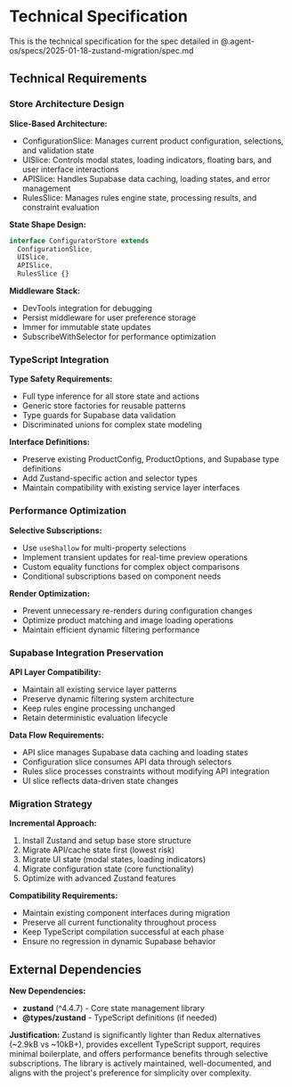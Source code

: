 # Technical Specification

This is the technical specification for the spec detailed in @.agent-os/specs/2025-01-18-zustand-migration/spec.md

## Technical Requirements

### Store Architecture Design

**Slice-Based Architecture:**
- ConfigurationSlice: Manages current product configuration, selections, and validation state
- UISlice: Controls modal states, loading indicators, floating bars, and user interface interactions
- APISlice: Handles Supabase data caching, loading states, and error management
- RulesSlice: Manages rules engine state, processing results, and constraint evaluation

**State Shape Design:**
```typescript
interface ConfiguratorStore extends
  ConfigurationSlice,
  UISlice,
  APISlice,
  RulesSlice {}
```

**Middleware Stack:**
- DevTools integration for debugging
- Persist middleware for user preference storage
- Immer for immutable state updates
- SubscribeWithSelector for performance optimization

### TypeScript Integration

**Type Safety Requirements:**
- Full type inference for all store state and actions
- Generic store factories for reusable patterns
- Type guards for Supabase data validation
- Discriminated unions for complex state modeling

**Interface Definitions:**
- Preserve existing ProductConfig, ProductOptions, and Supabase type definitions
- Add Zustand-specific action and selector types
- Maintain compatibility with existing service layer interfaces

### Performance Optimization

**Selective Subscriptions:**
- Use `useShallow` for multi-property selections
- Implement transient updates for real-time preview operations
- Custom equality functions for complex object comparisons
- Conditional subscriptions based on component needs

**Render Optimization:**
- Prevent unnecessary re-renders during configuration changes
- Optimize product matching and image loading operations
- Maintain efficient dynamic filtering performance

### Supabase Integration Preservation

**API Layer Compatibility:**
- Maintain all existing service layer patterns
- Preserve dynamic filtering system architecture
- Keep rules engine processing unchanged
- Retain deterministic evaluation lifecycle

**Data Flow Requirements:**
- API slice manages Supabase data caching and loading states
- Configuration slice consumes API data through selectors
- Rules slice processes constraints without modifying API integration
- UI slice reflects data-driven state changes

### Migration Strategy

**Incremental Approach:**
1. Install Zustand and setup base store structure
2. Migrate API/cache state first (lowest risk)
3. Migrate UI state (modal states, loading indicators)
4. Migrate configuration state (core functionality)
5. Optimize with advanced Zustand features

**Compatibility Requirements:**
- Maintain existing component interfaces during migration
- Preserve all current functionality throughout process
- Keep TypeScript compilation successful at each phase
- Ensure no regression in dynamic Supabase behavior

## External Dependencies

**New Dependencies:**
- **zustand** (^4.4.7) - Core state management library
- **@types/zustand** - TypeScript definitions (if needed)

**Justification:** Zustand is significantly lighter than Redux alternatives (~2.9kB vs ~10kB+), provides excellent TypeScript support, requires minimal boilerplate, and offers performance benefits through selective subscriptions. The library is actively maintained, well-documented, and aligns with the project's preference for simplicity over complexity.